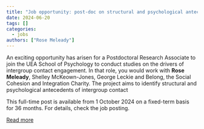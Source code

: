 ```yaml
---
title: "Job opportunity: post-doc on structural and psychological antecedents of intergroup contact"
date: 2024-06-20
tags: []
categories:
  - jobs
authors: ["Rose Meleady"]
---
```


An exciting opportunity has arisen for a Postdoctoral Research Associate to join the UEA School of Psychology to conduct studies on the drivers of intergroup contact engagement. In that role, you would work with **Rose Meleady**, Shelley McKeown-Jones, George Leckie and Belong, the Social Cohesion and Integration Charity. The project aims to identify structural and psychological antecedents of intergroup contact
  
  This full-time post is available from 1 October 2024 on a fixed-term basis for 36 months. For details, check the job posting.
  
[Read more](https://vacancies.uea.ac.uk/vacancies/963/postdoctoral-research-associate-ra2223.html)
